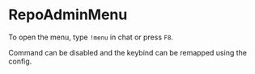 # RepoAdminMenu

To open the menu, type `!menu` in chat or press `F8`.

Command can be disabled and the keybind can be remapped using the config.
